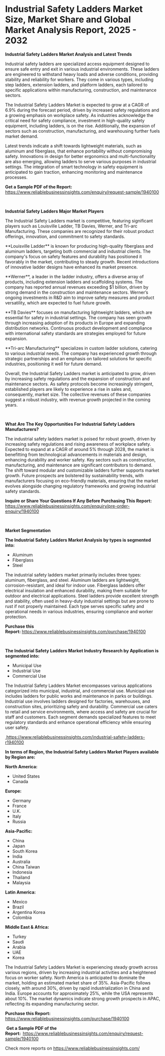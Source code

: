 <p><h1>Industrial Safety Ladders Market Size, Market Share and Global Market Analysis Report, 2025 - 2032</h1></p><p><strong>Industrial Safety Ladders Market Analysis and Latest Trends</strong></p>
<p><p>Industrial safety ladders are specialized access equipment designed to ensure safe entry and exit in various industrial environments. These ladders are engineered to withstand heavy loads and adverse conditions, providing stability and reliability for workers. They come in various types, including step ladders, extension ladders, and platform ladders, each tailored to specific applications within manufacturing, construction, and maintenance sectors.</p><p>The Industrial Safety Ladders Market is expected to grow at a CAGR of 6.9% during the forecast period, driven by increased safety regulations and a growing emphasis on workplace safety. As industries acknowledge the critical need for safety compliance, investment in high-quality safety equipment, including ladders, is on the rise. Additionally, the expansion of sectors such as construction, manufacturing, and warehousing further fuels market demand. </p><p>Latest trends indicate a shift towards lightweight materials, such as aluminum and fiberglass, that enhance portability without compromising safety. Innovations in design for better ergonomics and multi-functionality are also emerging, allowing ladders to serve various purposes in industrial settings. The integration of smart technology in safety equipment is anticipated to gain traction, enhancing monitoring and maintenance processes.</p></p>
<p><strong>Get a Sample PDF of the Report:&nbsp;</strong> <a href="https://www.reliablebusinessinsights.com/enquiry/request-sample/1940100?utm_campaign=2220&utm_medium=2&utm_source=Github&utm_content=ia&utm_term=20022025&utm_id=industrial-safety-ladders">https://www.reliablebusinessinsights.com/enquiry/request-sample/1940100</a></p>
<p>&nbsp;</p>
<p><strong>Industrial Safety Ladders Major Market Players</strong></p>
<p><p>The Industrial Safety Ladders market is competitive, featuring significant players such as Louisville Ladder, TB Davies, Werner, and Tri-arc Manufacturing. These companies are recognized for their robust product offerings, innovation, and commitment to safety standards.</p><p>**Louisville Ladder** is known for producing high-quality fiberglass and aluminum ladders, targeting both commercial and industrial clients. The company's focus on safety features and durability has positioned it favorably in the market, contributing to steady growth. Recent introductions of innovative ladder designs have enhanced its market presence.</p><p>**Werner**, a leader in the ladder industry, offers a diverse array of products, including extension ladders and scaffolding systems. The company has reported annual revenues exceeding $1 billion, driven by strong demand in the construction and maintenance sectors. Werner’s ongoing investments in R&D aim to improve safety measures and product versatility, which are expected to fuel future growth.</p><p>**TB Davies** focuses on manufacturing lightweight ladders, which are essential for safety in industrial settings. The company has seen growth through increasing adoption of its products in Europe and expanding distribution networks. Continuous product development and compliance with international safety standards are strategies employed for future expansion.</p><p>**Tri-arc Manufacturing** specializes in custom ladder solutions, catering to various industrial needs. The company has experienced growth through strategic partnerships and an emphasis on tailored solutions for specific industries, positioning it well for future demand.</p><p>Overall, the Industrial Safety Ladders market is anticipated to grow, driven by increasing safety regulations and the expansion of construction and maintenance sectors. As safety protocols become increasingly stringent, established players are likely to experience a rise in sales and, consequently, market size. The collective revenues of these companies suggest a robust industry, with revenue growth projected in the coming years.</p></p>
<p>&nbsp;</p>
<p><strong>What Are The Key Opportunities For Industrial Safety Ladders Manufacturers?</strong></p>
<p><p>The industrial safety ladders market is poised for robust growth, driven by increasing safety regulations and rising awareness of workplace safety. Expected to expand at a CAGR of around 5% through 2028, the market is benefitting from technological advancements in materials and design, enhancing durability and worker safety. Key sectors such as construction, manufacturing, and maintenance are significant contributors to demand. The shift toward modular and customizable ladders further supports market growth. Future prospects are bolstered by sustainability trends, with manufacturers focusing on eco-friendly materials, ensuring that the market evolves alongside changing regulatory frameworks and growing industrial safety standards.</p></p>
<p><strong>Inquire or Share Your Questions If Any Before Purchasing This Report:</strong> <a href="https://www.reliablebusinessinsights.com/enquiry/pre-order-enquiry/1940100?utm_campaign=2220&utm_medium=2&utm_source=Github&utm_content=ia&utm_term=20022025&utm_id=industrial-safety-ladders">https://www.reliablebusinessinsights.com/enquiry/pre-order-enquiry/1940100</a></p>
<p>&nbsp;</p>
<p><strong>Market Segmentation</strong></p>
<p><strong>The Industrial Safety Ladders Market Analysis by types is segmented into:</strong></p>
<p><ul><li>Aluminum</li><li>Fiberglass</li><li>Steel</li></ul></p>
<p><p>The industrial safety ladders market primarily includes three types: aluminum, fiberglass, and steel. Aluminum ladders are lightweight, corrosion-resistant, and ideal for indoor use. Fiberglass ladders offer electrical insulation and enhanced durability, making them suitable for outdoor and electrical applications. Steel ladders provide excellent strength and stability, often used in heavy-duty industrial settings but are prone to rust if not properly maintained. Each type serves specific safety and operational needs in various industries, ensuring compliance and worker protection.</p></p>
<p><strong>Purchase this Report:&nbsp;</strong><a href="https://www.reliablebusinessinsights.com/purchase/1940100?utm_campaign=2220&utm_medium=2&utm_source=Github&utm_content=ia&utm_term=20022025&utm_id=industrial-safety-ladders">https://www.reliablebusinessinsights.com/purchase/1940100</a></p>
<p>&nbsp;</p>
<p><strong>The Industrial Safety Ladders Market Industry Research by Application is segmented into:</strong></p>
<p><ul><li>Municipal Use</li><li>Industrial Use</li><li>Commercial Use</li></ul></p>
<p><p>The Industrial Safety Ladders Market encompasses various applications categorized into municipal, industrial, and commercial use. Municipal use includes ladders for public works and maintenance in parks or buildings. Industrial use involves ladders designed for factories, warehouses, and construction sites, prioritizing safety and durability. Commercial use caters to retail and service environments, where access and safety are crucial for staff and customers. Each segment demands specialized features to meet regulatory standards and enhance operational efficiency while ensuring user safety.</p></p>
<p><a href="https://www.reliablebusinessinsights.com/industrial-safety-ladders-r1940100?utm_campaign=2220&utm_medium=2&utm_source=Github&utm_content=ia&utm_term=20022025&utm_id=industrial-safety-ladders">&nbsp;https://www.reliablebusinessinsights.com/industrial-safety-ladders-r1940100</a></p>
<p><strong>In terms of Region, the Industrial Safety Ladders Market Players available by Region are:</strong></p>
<p>
    <p> <strong> North America: </strong>
        <ul>
            <li>United States</li>
            <li>Canada</li>
        </ul>
        </p> 
    <p> <strong> Europe: </strong>
        <ul>
            <li>Germany</li>
            <li>France</li>
            <li>U.K.</li>
            <li>Italy</li>
            <li>Russia</li>
        </ul>
        </p> 
    <p> <strong> Asia-Pacific: </strong>
        <ul>
            <li>China</li>
            <li>Japan</li>
            <li>South Korea</li>
            <li>India</li>
            <li>Australia</li>
            <li>China Taiwan</li>
            <li>Indonesia</li>
            <li>Thailand</li>
            <li>Malaysia</li>
        </ul>
        </p> 
    <p> <strong> Latin America: </strong>
        <ul>
            <li>Mexico</li>
            <li>Brazil</li>
            <li>Argentina Korea</li>
            <li>Colombia</li>
        </ul>
        </p> 
    <p> <strong> Middle East & Africa: </strong>
        <ul>
            <li>Turkey</li>
            <li>Saudi</li>
            <li>Arabia</li>
            <li>UAE</li>
            <li>Korea</li>
        </ul>
    </p>
    </p>
<p><p>The Industrial Safety Ladders Market is experiencing steady growth across various regions, driven by increasing industrial activities and a heightened focus on worker safety. North America is anticipated to dominate the market, holding an estimated market share of 35%. Asia-Pacific follows closely, with around 30%, driven by rapid industrialization in China and India. Europe accounts for approximately 25%, while the USA represents about 10%. The market dynamics indicate strong growth prospects in APAC, reflecting its expanding manufacturing sector.</p></p>
<p><strong>Purchase this Report: </strong><a href="https://www.reliablebusinessinsights.com/purchase/1940100?utm_campaign=2220&utm_medium=2&utm_source=Github&utm_content=ia&utm_term=20022025&utm_id=industrial-safety-ladders">https://www.reliablebusinessinsights.com/purchase/1940100</a></p>
<p>&nbsp;<strong>Get a Sample PDF of the Report:&nbsp;&nbsp;</strong><a href="https://www.reliablebusinessinsights.com/enquiry/request-sample/1940100?utm_campaign=2220&utm_medium=2&utm_source=Github&utm_content=ia&utm_term=20022025&utm_id=industrial-safety-ladders">https://www.reliablebusinessinsights.com/enquiry/request-sample/1940100</a></p>
<p><strong></strong></p>
<p>Check more reports on <a href="https://www.reliablebusinessinsights.com/?utm_campaign=2220&utm_medium=2&utm_source=Github&utm_content=ia&utm_term=20022025&utm_id=industrial-safety-ladders">https://www.reliablebusinessinsights.com/</a></p>